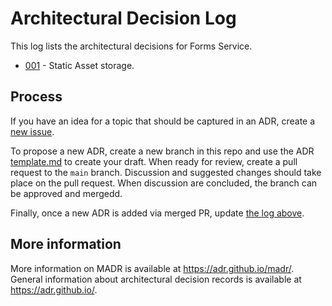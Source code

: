 # Architectural Decision Log

This log lists the architectural decisions for Forms Service. 

- [001](https://github.com/18F/formsservice-adr/blob/main/001-static-assets.md) - Static Asset storage.

## Process

If you have an idea for a topic that should be captured in an ADR, create a [new issue](issues).

To propose a new ADR, create a new branch in this repo and use the ADR [template.md](template.md) to create your draft. When ready for review, create a pull request to the `main` branch. Discussion and suggested changes should take place on the pull request. When discussion are concluded, the branch can be approved and mergedd.

Finally, once a new ADR is added via merged PR, update [the log above](#architectural-decision-log).

## More information

More information on MADR is available at <https://adr.github.io/madr/>.
General information about architectural decision records is available at <https://adr.github.io/>.
